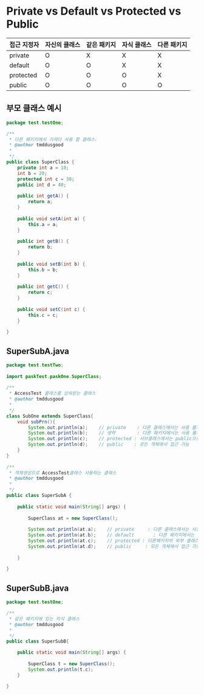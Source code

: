 # Private vs Default vs Protected vs Public

| 접근 지정자 | 자신의 클래스 | 같은 패키지 | 자식 클래스 | 다른 패키지 |
| -------- | --------- | ---------| -------- | -------- |
| private | O | X | X | X |
| default | O | O| X | X |
| protected | O | O| O | X |
| public | O | O| O | O |

## 부모 클래스 예시
~~~java
package test.testOne;

/**
 * 다른 패키지에서 가져다 사용 할 클래스.
 * @author tmddusgood
 *
 */
public class SuperClass {
    private int a = 10;
    int b = 20;
    protected int c = 30;
    public int d = 40;
    
    public int getA() {
        return a;
    }
    
    public void setA(int a) {
        this.a = a;
    }
 
    public int getB() {
        return b;
    }
 
    public void setB(int b) {
        this.b = b;
    }
 
    public int getC() {
        return c;
    }
 
    public void setC(int c) {
        this.c = c;
    }
 
}
~~~

## SuperSubA.java

~~~java
package test.testTwo;
 
import paskTest.paskOne.SuperClass;
 
/**
 * AccessTest 클래스를 상속받는 클래스
 * @author tmddusgood
 *
 */
class SubOne extends SuperClass{
    void subPrn(){
        System.out.println(a);    // private    : 다른 클래스에서는 사용 불가
        System.out.println(b);    // 생략        : 다른 패키지에서는 사용 불가
        System.out.println(c);    // protected : 서브클래스에서는 public으로 사용됨으로 사용 가능.
        System.out.println(d);    // public    : 모든 객체에서 접근 가능
    }
}
 
/**
 * 객체생성으로 AccessTest클래스 사용하는 클래스
 * @author tmddusgood
 *
 */
public class SuperSubA {
 
    public static void main(String[] args) {
        
        SuperClass at = new SuperClass();
        
        System.out.println(at.a);    // private     : 다른 클래스에서는 사용 불가
        System.out.println(at.b);    // default       : 다른 패키지에서는 사용 불가
        System.out.println(at.c);    // protected : 다른패키지의 외부 클래스에서는 사용 불가
        System.out.println(at.d);    // public     : 모든 객체에서 접근 가능.
    
    }
 
}
~~~

## SuperSubB.java

~~~java
package test.testOne;

/**
 * 같은 패키지에 있는 자식 클래스
 * @author tmddusgood
 *
 */
public class SuperSubB{

    public static void main(String[] args) {
        
        SuperClass t = new SuperClass();
        System.out.println(t.c);
    }

}
~~~